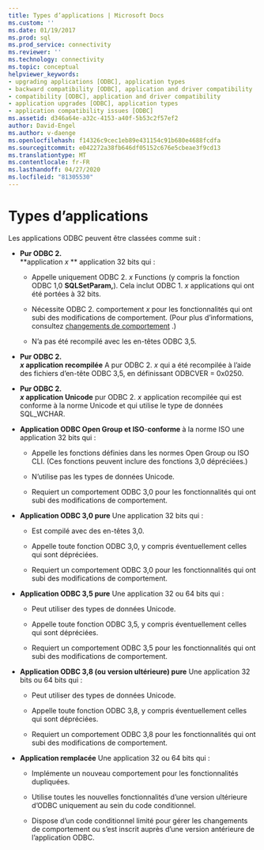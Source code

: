 ```yaml
---
title: Types d’applications | Microsoft Docs
ms.custom: ''
ms.date: 01/19/2017
ms.prod: sql
ms.prod_service: connectivity
ms.reviewer: ''
ms.technology: connectivity
ms.topic: conceptual
helpviewer_keywords:
- upgrading applications [ODBC], application types
- backward compatibility [ODBC], application and driver compatibility
- compatibility [ODBC], application and driver compatibility
- application upgrades [ODBC], application types
- application compatibility issues [ODBC]
ms.assetid: d346a64e-a32c-4153-a40f-5b53c2f57ef2
author: David-Engel
ms.author: v-daenge
ms.openlocfilehash: f14326c9cec1eb89e431154c91b680e4688fcdfa
ms.sourcegitcommit: e042272a38fb646df05152c676e5cbeae3f9cd13
ms.translationtype: MT
ms.contentlocale: fr-FR
ms.lasthandoff: 04/27/2020
ms.locfileid: "81305530"
---
```

# <a name="types-of-applications"></a>Types d’applications
Les applications ODBC peuvent être classées comme suit :  
  
-   **Pur ODBC 2.**  
     **application _x_ ** application 32 bits qui :  
  
    -   Appelle uniquement ODBC 2. *x* Functions (y compris la fonction ODBC 1,0 **SQLSetParam,**). Cela inclut ODBC 1. *x* applications qui ont été portées à 32 bits.  
  
    -   Nécessite ODBC 2. comportement *x* pour les fonctionnalités qui ont subi des modifications de comportement. (Pour plus d’informations, consultez [changements de comportement](../../../odbc/reference/develop-app/behavioral-changes.md) .)  
  
    -   N’a pas été recompilé avec les en-têtes ODBC 3,5.  
  
-   **Pur ODBC 2.**  
     **_x_ application recompilée** A pur ODBC 2. *x* qui a été recompilée à l’aide des fichiers d’en-tête ODBC 3,5, en définissant ODBCVER = 0x0250.  
  
-   **Pur ODBC 2.**  
     **_x_ application Unicode** pur ODBC 2. *x* application recompilée qui est conforme à la norme Unicode et qui utilise le type de données SQL_WCHAR.  
  
-   **Application ODBC Open Group et ISO**-**conforme** à la norme ISO une application 32 bits qui :  
  
    -   Appelle les fonctions définies dans les normes Open Group ou ISO CLI. (Ces fonctions peuvent inclure des fonctions 3,0 dépréciées.)  
  
    -   N’utilise pas les types de données Unicode.  
  
    -   Requiert un comportement ODBC 3,0 pour les fonctionnalités qui ont subi des modifications de comportement.  
  
-   **Application ODBC 3,0 pure** Une application 32 bits qui :  
  
    -   Est compilé avec des en-têtes 3,0.  
  
    -   Appelle toute fonction ODBC 3,0, y compris éventuellement celles qui sont dépréciées.  
  
    -   Requiert un comportement ODBC 3,0 pour les fonctionnalités qui ont subi des modifications de comportement.  
  
-   **Application ODBC 3,5 pure** Une application 32 ou 64 bits qui :  
  
    -   Peut utiliser des types de données Unicode.  
  
    -   Appelle toute fonction ODBC 3,5, y compris éventuellement celles qui sont dépréciées.  
  
    -   Requiert un comportement ODBC 3,5 pour les fonctionnalités qui ont subi des modifications de comportement.  
  
-   **Application ODBC 3,8 (ou version ultérieure) pure** Une application 32 bits ou 64 bits qui :  
  
    -   Peut utiliser des types de données Unicode.  
  
    -   Appelle toute fonction ODBC 3,8, y compris éventuellement celles qui sont dépréciées.  
  
    -   Requiert un comportement ODBC 3,8 pour les fonctionnalités qui ont subi des modifications de comportement.  
  
-   **Application remplacée** Une application 32 ou 64 bits qui :  
  
    -   Implémente un nouveau comportement pour les fonctionnalités dupliquées.  
  
    -   Utilise toutes les nouvelles fonctionnalités d’une version ultérieure d’ODBC uniquement au sein du code conditionnel.  
  
    -   Dispose d’un code conditionnel limité pour gérer les changements de comportement ou s’est inscrit auprès d’une version antérieure de l’application ODBC.
